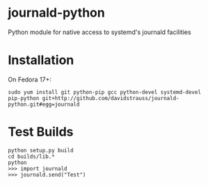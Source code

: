 journald-python
===============

Python module for native access to systemd's journald facilities

Installation
============

On Fedora 17+:

    sudo yum install git python-pip gcc python-devel systemd-devel
    pip-python git+http://github.com/davidstrauss/journald-python.git#egg=journald

Test Builds
===========

    python setup.py build
    cd builds/lib.*
    python
    >>> import journald
    >>> journald.send("Test")
